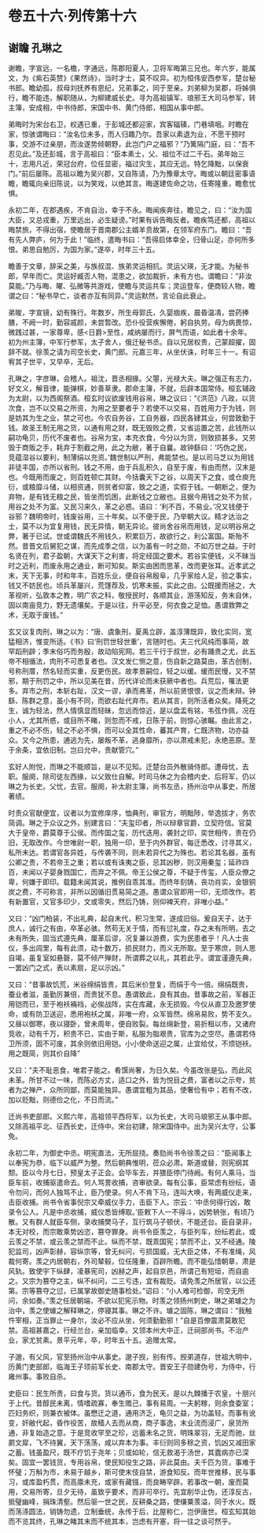 # 卷五十六·列传第十六

## 谢瞻 孔琳之

谢瞻，字宣远，一名檐，字通远，陈郡阳夏人，卫将军晦第三兄也。年六岁，能属文，为《紫石英赞》《果然诗》，当时才士，莫不叹异。初为桓伟安西参军，楚台秘书郎。瞻幼孤，叔母刘抚养有恩纪，兄弟事之，同于至亲。刘弟柳为吴郡，将姊俱行，瞻不能违，解职随从，为柳建威长史。寻为高祖镇军、琅邪王大司马参军，转主簿，安成相，中书侍郎，宋国中书、黄门侍郎，相国从事中郎。

弟晦时为宋台右卫，权遇已重，于彭城还都迎家，宾客辐辏，门巷填咽。时瞻在家，惊骇谓晦曰：“汝名位未多，而人归趣乃尔。吾家以素退为业，不愿干预时事，交游不过亲朋，而汝遂势倾朝野，此岂门户之福邪？”乃篱隔门庭，曰：“吾不忍见此。”及还彭城，言于高祖曰：“臣本素士，父、祖位不过二千石。弟年始三十，志用凡近，荣冠台府，位任显密，福过灾生，其应无远。特乞降黜，以保衰门。”前后屡陈。高祖以瞻为吴兴郡，又自陈请，乃为豫章太守。晦或以朝廷密事语瞻，瞻辄向亲旧陈说，以为笑戏，以绝其言。晦遂建佐命之功，任寄隆重，瞻愈忧惧。

永初二年，在郡遇疾，不肯自治，幸于不永。晦闻疾奔往，瞻见之，曰：“汝为国大臣，又总戎重，万里远出，必生疑谤。”时果有诉告晦反者。瞻疾笃还都，高祖以晦禁旅，不得出宿，使瞻居于晋南郡公主婿羊贲故第，在领军府东门。瞻曰：“吾有先人弊庐，何为于此！”临终，遣晦书曰：“吾得启体幸全，归骨山足，亦何所多恨。弟思自勉厉，为国为家。”遂卒，时年三十五。

瞻善于文章，辞采之美，与族叔混、族弟灵运相抗。灵运父瑛，无才能。为秘书郎，早年而亡。灵运好臧否人物，混患之，欲加裁折，未有方也。谓瞻曰：“非汝莫能。”乃与晦、曜、弘微等共游戏，使瞻与灵运共车；灵运登车，便商较人物，瞻谓之曰：“秘书早亡，谈者亦互有同异。”灵运默然，言论自此衰止。

弟晙，字宣镜，幼有殊行。年数岁，所生母郭氏，久婴痼疾，晨昏温凊，尝药捧膳，不阙一时，勤容戚颜，未尝暂改。恐仆役营疾懈倦，躬自执劳。母为病畏惊，微践过甚，一家尊卑，感<日爵>至性，咸纳屡而行，屏气而语，如此者十余年。初为州主簿，中军行参军，太子舍人，俄迁秘书丞。自以兄居权贵，己蒙超擢，固辞不就。徐羡之请为司空长史，黄门郎。元嘉三年，从坐伏诛，时年三十一。有诏宥其子世平，又早卒，无后。

孔琳之，字彦琳，会稽人。祖沈，晋丞相掾。父曌，光禄大夫。琳之强正有志力，好文义，解音律，能弹棋，妙善草隶。郡命主簿，不就，后辟本国常侍。桓玄辅政为太尉，以为西阁祭酒。桓玄时议欲废钱用谷帛，琳之议曰：“《洪范》八政，以货次食，岂不以交易之所资，为用之至要者乎？若使不以交易，百姓用力于为钱，则是妨其为生之业，禁之可也。今农自务谷，工自务器，四民各肄其业，何尝致勤于钱。故圣王制无用之货，以通有用之财，既无毁败之费，又省运置之苦，此钱所以嗣功龟贝，历代不废者也。谷帛为宝，本充衣食，今分以为货，则致损甚多。又劳毁于商贩之手，耗弃于割截之用，此之为敝，著于自曩。故钟繇曰：‘巧伪之民，竞蕴湿谷以要利，制薄绢以充资。’魏世制以严刑，弗能禁也。是以司马芝以为用钱非徒丰国，亦所以省刑。钱之不用，由于兵乱积久，自至于废，有由而然，汉末是也。今既用而废之，则百姓顿亡其财。今括囊天下之谷，以周天下之食，或仓庾充衍，或粮靡斗储，以相资通，则贫者仰富，致之之道，实假于钱。一朝断之，便为弃物，是有钱无粮之民，皆坐而饥困，此断钱之立敝也。且据今用钱之处不为贫，用谷之处不为富。又民习来久，革之必惑。语曰：‘利不百，不易业。’况又钱便于谷邪？魏明帝时，钱废谷用，三十年矣。以不便于民，乃举朝大议。精才达治之士，莫不以为宜复用钱，民无异情，朝无异论。彼尚舍谷帛而用钱，足以明谷帛之弊，著于已试。世或谓魏氏不用钱久，积累巨万，故欲行之，利公富国。斯殆不然。昔晋文后舅犯之谋，而先成季之信，以为虽有一时之勋，不如万世之益。于时名贤在列，君子盈朝，大谋天下之利害，将定经国之要术。若谷实便钱，义不昧当时之近利，而废永用之通业，断可知矣。斯实由困而思革，改而更张耳。近孝武之末，天下无事，时和年丰，百姓乐业，便自谷帛殷阜，几乎家给人足，验之事实，钱又不妨民也。顷兵革屡兴，荒馑荐及，饥寒未振，实此之由。公既援而拯之，大革视听，弘敦本之教，明广农之科，敬授民时，各顺其业，游荡知反，务末自休，固以南亩竞力，野无遗壤矣。于是以往，升平必至，何衣食之足恤。愚谓救弊之术，无取于废钱。”

玄又议复肉刑，琳之以为：“唐、虞象刑，夏禹立辟，盖淳薄既异，致化实同，宽猛相济，惟变所适。《书》曰‘刑罚世轻世重’，言随时也。夫三代风纯而事简，故罕蹈刑辟；季末俗巧而务殷，故动陷宪网。若三千行于叔世，必有踊贵之尤，此五帝不相循法，肉刑不可悉复者也。汉文发仁恻之意，伤自新之路莫由，革古创制，号称刑厝，然名轻而实重，反更伤民。故孝景嗣位，轻之以缓。缓而民慢，又不禁邪，期于刑罚之中，所以见美在昔，历代详论而未获厥中者也。兵荒后，罹法更多。弃市之刑，本斩右趾，汉文一谬，承而弗革，所以前贤恨恨，议之而未辩。钟繇、陈群之意，虽小有不同，而欲右趾代弃市。若从其言，则所活者众矣。降死之生，诚为轻法，然人情慎显而轻昧，忽远而惊近，是以盘盂有铭，韦弦作佩，况在小人，尤其所惑，或目所不睹，则忽而不戒，日陈于前，则惊心骇瞩。由此言之，重之不必不伤，轻之不必不惧，而可以全其性命，蕃其产育，仁既济物，功亦益众。又今之所患，逋逃为先，屡叛不革，逃身靡所，亦以肃戒未犯，永绝恶原。至于余条，宜依旧制。岂曰允中，贵献管穴。”

玄好人附悦，而琳之不能顺旨，是以不见知。迁楚台员外散骑侍郎。遭母忧，去职。服阕，除司徒左西掾，以父致仕自解。时司马休之为会稽内史、后将军，仍以琳之为长史。父忧，去官。服阕，补太尉主簿，尚书左丞，扬州治中从事史，所居著绩。

时责众官献便宜，议者以为宜修庠序，恤典刑，审官方，明黜陟，举逸拔才，务农简调。琳之于众议之外，别建言曰：“夫玺印者，所以辩章官爵，立契符信。官莫大于皇帝，爵莫尊于公侯。而传国之玺，历代迭用，袭封之印，奕世相传，贵在仍旧，无取改作。今世唯尉一职，独用一印，至于内外群官，每迁悉改，讨寻其义，私所未达。若谓官各异姓，与传袭不同，则未若异代之为殊也。若论其名器，虽有公卿之贵，不若帝王之重；若以或有诛夷之臣，忌其凶秽，则汉用秦玺；延祚四百，未闻以子婴身戮国亡，而弃之不佩。帝王公侯之尊，不疑于传玺，人臣众僚之卑，何嫌于即印。载籍未闻其说，推例自乖其准。而终年刻铸，丧功肖实，金银铜炭之费，不可称言，非所以因循旧贯易简之道。愚谓众官即用一印，无烦改作。若有新置官，又官多印少，文或零失，然后乃铸，则仰裨天府，非唯小益。”

又曰：“凶门柏装，不出礼典，起自末代，积习生常，遂成旧俗。爰自天子，达于庶人，诚行之有由，卒革必骇。然苟无关于情，而有愆礼度，存之未有所明，去之未有所失，固当式遵先典，厘革后谬，况复兼以游费，实为民患者乎！凡人士丧仪，多出闾里，每有此须，动十数万，损民财力，而义无所取。至于寒庶，则人思自竭，虽复室如悬磬，莫不倾产殚财，所谓葬之以礼，其若此乎。谓宜谨遵先典，一罢凶门之式，表以素扇，足以示凶。”

又曰：“昔事故饥荒，米谷绵绢皆贵，其后米价登复，而绢于今一倍。绵绢既贵，蚕业者滋，虽勤厉兼倍，而贵犹不息。愚谓致此，良有其由。昔事故之前，军器正用铠而已，至于袍袄裲裆，必俟战阵，实在库藏，永无损毁。今仪从直卫及邀罗使命，或有防卫送迎，悉用袍袄之属，非唯一府，众军皆然。绵帛易败，势不支久。又昼以御寒，夜以寝卧，曾未周年，便自败裂。每丝绵新登，易折租以市，又诸府竞收，动有千万，积贵不已，实由于斯，私服为脂艰贵，官库为之空尽。愚谓若侍卫所须，固不可废，其余则依旧用铠。小小使命送迎之属，止宜给仗，不烦铠袄。用之既简，则其价自降”

又曰：“夫不耻恶食，唯君子能之。肴馔尚奢，为日久矣。今虽改张是弘，而此风未革。所甘不过一味，而陈必方丈，适口之外，皆为悦目之费，富者以之示夸，贫者为之殚产，众所同鄙，而莫能独异。愚谓宜粗为其品，使奢俭有中；若有不改，加以贬黜，则德俭之化，不日而流。”

迁尚书吏部郎。义熙六年，高祖领平西将军，以为长史，大司马琅邪王从事中郎。又除高祖平北、征西长史，迁侍中。宋台初建，除宋国侍中。出为吴兴太守，公事免。

永初二年，为御史中丞。明宪直法，无所屈挠。奏劾尚书令徐羡之曰：“臣闻事上以奉宪为恭，临下以威严为整。然后朝典惟明，莅众必肃。斯道或替，则宪纲其颓。臣以今月七日，预皇太子正会。会毕车去，并猥臣停门待阙。有何人乘马，当臣车前，收捕驱遣命去。何人骂詈收捕，咨审欲录。每有公事，臣常虑有纷纭，语令勿问，而何人独骂不止，臣乃使录。何人不肯下马，连叫大唤，有两威仪走来，击臣收捕。尚书令省事倪宗又牵威仪手力，击臣下人。宗云：‘中丞何得行凶，敢录令公人。凡是中丞收捕，威仪悉皆缚取。’臣敕下人一不得斗，凶势辀张，有顷乃散。又有群人就臣车侧，录收捕樊马子，互行筑马子顿伏，不能还台。臣自录非，本无对校，而宗敢乘势凶恣，篡夺罪身。尚书令臣羡之，与臣列车，纷纭若此，或云羡之不禁，或云羡之禁而不止。纵而不禁，既乖国宪；禁而不止，又不经通。陵犯监司，凶声彰赫，容纵宗等，曾无纠问，亏损国威，无大臣之体，不有准绳，风裁何寄。羡之内居朝右，外司辇毂，位任隆重，百辟所瞻。而不能弘惜朝章，肃是风轨。致使宇下纵肆，凌暴宪司，凶赫之声，起自京邑，所谓己有短垣，而自逾之。又宗为篡夺之主，纵不纠问，二三亏违，宜有裁贬。请免羡之所居官，以公还第。宗等篡夺之愆，已属掌故御史随事检处。”诏曰：“小人难可检御，司空无所问，余如奏。”羡之任居朝端，不欲以犯宪示物。时羡之领扬州刺史，琳之弟璩之为治中，羡之使璩之解释琳之，停寝其事。琳之不许。璩之固陈，琳之谓曰：“我触忤宰相，正当罪止一身尔，汝必不应从坐，何须勤勤邪！”自是百僚震肃莫敢犯禁。高祖甚嘉之，行经兰台，亲加临幸。又领本州大中正，迁祠部尚书。不治产业，家尤贫素。景平元年，卒，时年五十五。追赠太常。

子邈，有父风，官至扬州治中从事史。邈子觊，别有传。觊弟道存，世祖大明中，历黄门吏部郎，临海王子顼前军长史、南郡太守。晋安王子勋建伪号，为侍中，行雍州事。事败自杀。

史臣曰：民生所贵，曰食与货。货以通币，食为民天。是以九棘播于农皇，十朋兴于上代。昔醇民未离，情嗜疏寡，奉生赡己，事有易周。一夫躬稼，则余食委室；匹妇务织，则兼衣被体。虽懋迁之道，通用济乏，龟贝之益，为功盖轻。而事有讹变，奸敝代起，昏作役苦，故穑人去而从商，商子事逸，末业流而浸广，泉货所通，非复始造之意。于是竞收罕至之珍，远蓄未名之货，明珠翠羽，无足而驰，丝罽文犀，飞不待翼，天下荡荡，咸以弃本为事。丰衍则同多稌之资，饥凶又减田家之蓄。钱虽盈尺，既不疗饥于尧年；贝或如轮，信无救渴于汤世，其蠹病亦已深矣。固宜一罢钱货，专用谷帛，使民知役生之路，非此莫由。夫千匹为货，事难于怀璧；万斛为市，未易于越乡，斯可使末伎自禁，游食知反。而年世推移，民与事习，或库盈朽贯，而高廪未充，或家有藏镪，而良畴罕辟。若事改一朝，废而莫用，交易所寄，旦夕无待，虽致乎要术，而非可卒行。先宜削华止伪，还淳反古，抵璧幽峰，捐珠清壑。然后驱一世之民，反耕桑之路，使缣粟羡溢，同于水火。既而荡涤圆法，销铸勿遗，立制垂统，永传于后，比屋称仁，岂伊唐世。桓玄知其始而不览其终，孔琳之睹其末而不统其本，岂虑有开塞，将一往之谈可然乎。
